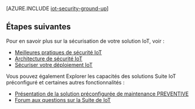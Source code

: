 <properties
 pageTitle="Sécurisation de votre Internet des objets à partir du sol des | Microsoft Azure"
 description="Cet article décrit les fonctionnalités de sécurité intégrées de Microsoft Azure IoT Suite"
 services=""
 suite="iot-suite"
 documentationCenter=""
 authors="YuriDio"
 manager="timlt"
 editor=""/>

<tags
 ms.service="iot-suite"
 ms.devlang="na"
 ms.topic="article"
 ms.tgt_pltfrm="na"
 ms.workload="na"
 ms.date="08/16/2016"
 ms.author="yurid"/>

[AZURE.INCLUDE [iot-security-ground-up](../../includes/iot-security-ground-up.md)]

## <a name="next-steps"></a>Étapes suivantes

Pour en savoir plus sur la sécurisation de votre solution IoT, voir :

- [Meilleures pratiques de sécurité IoT][lnk-security-best-practices]
- [Architecture de sécurité IoT][lnk-security-architecture]
- [Sécuriser votre déploiement IoT][lnk-security-deployment]

[lnk-security-best-practices]: iot-security-best-practices.md
[lnk-security-architecture]: iot-security-architecture.md
[lnk-security-deployment]: iot-suite-security-deployment.md

Vous pouvez également Explorer les capacités des solutions Suite IoT préconfiguré et certaines autres fonctionnalités :

- [Présentation de la solution préconfigurée de maintenance PREVENTIVE][lnk-predictive-overview]
- [Forum aux questions sur la Suite de IoT][lnk-faq]

[lnk-predictive-overview]: iot-suite-predictive-overview.md
[lnk-faq]: iot-suite-faq.md
